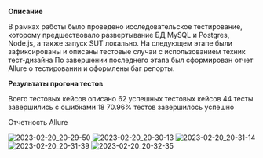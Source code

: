 **Описание**

В рамках работы было проведено исследовательское тестирование, которому предшествовало развертывание БД MySQL и Postgres, Node.js, а также запуск SUT локально.
На следующем этапе были зафиксированы и описаны тестовые случаи с использованием техник тест-дизайна
По завершении последнего этапа был сформирован отчет Allure о тестировании и оформлены баг репорты.

**Результаты прогона тестов**

Всего тестовых кейсов описано 62
успешных тестовых кейсов 44
тесты завершились с ошибками 18
70.96% тестов завершилось успешно

Отчетность Allure

![2023-02-20_20-29-50](https://user-images.githubusercontent.com/95394199/220171909-bb6316a0-c32a-40c5-a488-8f6ef01ea137.png)
![2023-02-20_20-30-13](https://user-images.githubusercontent.com/95394199/220171923-dd23f30e-1ac6-4f74-a900-ff6690151e20.png)
![2023-02-20_20-31-14](https://user-images.githubusercontent.com/95394199/220171927-f7088f62-7b83-4013-9803-1be2dc84857f.png)
![2023-02-20_20-31-39](https://user-images.githubusercontent.com/95394199/220171937-b79a3379-2ddc-4d19-aaef-d6cd9157444b.png)
![2023-02-20_20-32-35](https://user-images.githubusercontent.com/95394199/220171942-9008df48-28ed-44ed-b493-c0d86a83fe34.png)
